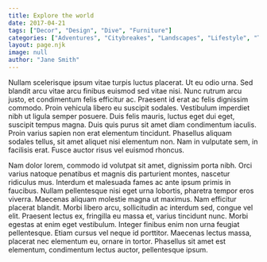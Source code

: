```yaml
---
title: Explore the world
date: 2017-04-21
tags: ["Decor", "Design", "Dive", "Furniture"]
categories: ["Adventures", "Citybreakes", "Landscapes", "Lifestyle", "Travel"]
layout: page.njk
image: null
author: "Jane Smith"
---
```



Nullam scelerisque ipsum vitae turpis luctus placerat. Ut eu odio urna. Sed blandit arcu vitae arcu finibus euismod sed vitae nisi. Nunc rutrum arcu justo, et condimentum felis efficitur ac. Praesent id erat ac felis dignissim commodo. Proin vehicula libero eu suscipit sodales. Vestibulum imperdiet nibh ut ligula semper posuere. Duis felis mauris, luctus eget dui eget, suscipit tempus magna. Duis quis purus sit amet diam condimentum iaculis. Proin varius sapien non erat elementum tincidunt. Phasellus aliquam sodales tellus, sit amet aliquet nisi elementum non. Nam in vulputate sem, in facilisis erat. Fusce auctor risus vel euismod rhoncus.

Nam dolor lorem, commodo id volutpat sit amet, dignissim porta nibh. Orci varius natoque penatibus et magnis dis parturient montes, nascetur ridiculus mus. Interdum et malesuada fames ac ante ipsum primis in faucibus. Nullam pellentesque nisi eget urna lobortis, pharetra tempor eros viverra. Maecenas aliquam molestie magna ut maximus. Nam efficitur placerat blandit. Morbi libero arcu, sollicitudin ac interdum sed, congue vel elit. Praesent lectus ex, fringilla eu massa et, varius tincidunt nunc. Morbi egestas at enim eget vestibulum. Integer finibus enim non urna feugiat pellentesque. Etiam cursus vel neque id porttitor. Maecenas lectus massa, placerat nec elementum eu, ornare in tortor. Phasellus sit amet est elementum, condimentum lectus auctor, pellentesque ipsum.
